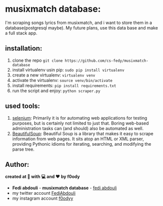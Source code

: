 # musixmatch database:

I'm scraping songs lyrics from musixmatch, and i want to store them in a database(postgresql maybe). My future plans, use this data base and make a full stack app.

## installation:

1. clone the repo `git clone https://github.com/cs-fedy/musixmatch-database`
2. install virtualenv usin pip: `sudo pip install virtualenv`
3. create a new virtualenv:  `virtualenv venv`
4. activate the virtualenv: `source venv/bin/activate`
5. install requirements: `pip install requirements.txt`
6. run the script and enjoy: `python scraper.py`

## used tools:

1. [selenium](https://www.selenium.dev/): Primarily it is for automating web applications for testing purposes, but is certainly not limited to just that. Boring web-based administration tasks can (and should) also be automated as well.
2. [BeautifulSoup](https://pypi.org/project/beautifulsoup4/): Beautiful Soup is a library that makes it easy to scrape information from web pages. It sits atop an HTML or XML parser, providing Pythonic idioms for iterating, searching, and modifying the parse tree.

## Author:
**created at 🌙 with 💻 and ❤ by f0ody**
* **Fedi abdouli** - **musixmatch database** - [fedi abdouli](https://github.com/cs-fedy)
* my twitter account [FediAbdouli](https://www.twitter.com/FediAbdouli)
* my instagram account [f0odyy](https://www.instagram.com/f0odyy) 
